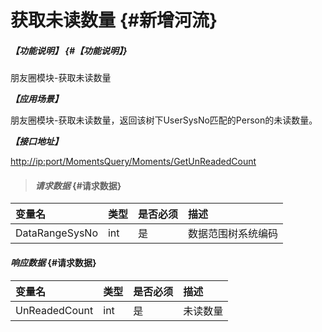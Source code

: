 # 获取未读数量 {#新增河流}

##### _【功能说明】_ {#【功能说明】}

朋友圈模块-获取未读数量

_**【应用场景】**_

朋友圈模块-获取未读数量，返回该树下UserSysNo匹配的Person的未读数量。

_**【接口地址】**_

[http://ip:port/MomentsQuery/Moments/GetUnReadedCount](http://ip:port/HMAction/River/AddRiver)

> #### _请求数据_ {#请求数据}

| 变量名 | 类型 | 是否必须 | 描述 |
| :--- | :--- | :--- | :--- |
| DataRangeSysNo | int | 是 | 数据范围树系统编码 |

#### _响应数据_ {#请求数据}

| 变量名 | 类型 | 是否必须 | 描述 |
| :--- | :--- | :--- | :--- |
| UnReadedCount | int | 是 | 未读数量 |



